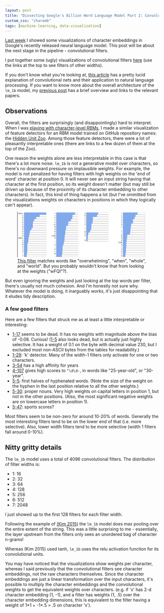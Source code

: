 ```yaml
---
layout: post
title: "Dissecting Google's Billion Word Language Model Part 2: Convolutional Filters"
custom_css: "charemb"
tags: [machine-learning, data-visualization]
---
```


[Last week](/blog/1b-words-char-embeddings) I showed some visualizations of character embeddings in Google's recently released neural language model. This post will be about the next stage in the pipeline - convolutional filters. 

I put together some (ugly) visualizations of convolutional filters [here](/lm1b/filters/width3.html) (use the links at the top to see filters of other widths). 

If you don't know what you're looking at, [this article](http://www.wildml.com/2015/11/understanding-convolutional-neural-networks-for-nlp/) has a pretty lucid explanation of convolutional nets and their application to natural language processing. If you want to know more about the overall architecture of the `lm_1b` model, my [previous post](/blog/1b-words-char-embeddings) has a brief overview and links to the relevant papers.

## Observations

Overall, the filters are surprisingly (and disappointingly) hard to interpret. When I was [playing with character-level RBMs](/blog/dreaming-rbms), I made a similar visualization of feature detectors for an RBM model trained on GitHub repository names: the [Hidden Unit Zoo](/rbm/zoo/). Among those feature detectors, there were a lot of pleasantly interpretable ones (there are links to a few dozen of them at the top of the Zoo). 

One reason the weights alone are less interpretable in this case is that there's a lot more noise. `lm_1b` is not a generative model over characters, so there's no downward pressure on implausible weights. For example, the model is not penalized for having filters with high weights on the 'end of word' character at position 0. It will never see an input string having that character at the first position, so its weight doesn't matter (but may still be driven up because of the proximity of its character embedding to other characters). In fact, this kind of thing happens a lot (but I've ommitted from the visualizations weights on characters in positions in which they logically can't appear).

<figure>
<img src="/lm1b/filter_4-1.png">
<figcaption>
<a href="/lm1b/filters/width4.html#filter1">This filter</a> matches words like "overwhelming", "when", "whole", and "world". But you probably wouldn't know that from looking at the weights ("wFQl"?).
</figcaption>
</figure>

But even ignoring the weights and just looking at the top words per filter, there's usually not much cohesion. And I'm honestly not sure why. Whatever the model is doing, it inarguably *works*, it's just disappointing that it eludes tidy description.

### A few good filters

Here are a few filters that struck me as at least a little interpretable or interesting:

- [1-17](/lm1b/filters/width1.html#filter17) seems to be dead. It has no weights with magnitude above the bias of -0.08. Curious! ([1-5](/lm1b/filters/width1.html#filter5) also looks dead, but is actually just highly selective. It has a weight of 0.1 on the byte with decimal value 230, but I excluded most non-ASCII bytes from the tables for readability.)
- [1-29](/lm1b/filters/width1.html#filter29): 'k' detector. Many of the width-1 filters only activate for one or two characters.
- [3-54](/lm1b/filters/width3.html#filter54) has a high affinity for years
- [4-107](/lm1b/filters/width4.html#filter107) gives high scores to `^\d\d-`, in words like "25-year-old", or "30-year".
- [5-5](/lm1b/filters/width5.html#filter5): first halves of hyphenated words. (Note the size of the weight on the hyphen in the last position relative to all the other weights.)
- [5-30](/lm1b/filters/width5.html#filter30): proper nouns. Very high weights on capital letters in position 1, but not in the other positions. (Also, the most significant negative weights are on lowercase letters in position 1).
- [5-47](/lm1b/filters/width5.html#filter47): sports scores?

Most filters seem to be non-zero for around 10-20% of words. Generally the most interesting filters tend to be on the lower end of that (i.e. more selective). Also, lower width filters tend to be more selective (width 1 filters fall around 0-10%). 

## Nitty gritty details

The `lm_1b` model uses a total of 4096 convolutional filters. The distribution of filter widths is:

- 1: 16
- 2: 32
- 3: 64
- 4: 128
- 5: 256
- 6: 512
- 7: 2048

I just showed up to the first 128 filters for each filter width.

Following the example of [(Kim 2015)](https://arxiv.org/pdf/1508.06615v4.pdf) the `lm_1b` model does max pooling over the entire extent of the string. This was a little surprising to me - essentially, the layer upstream from the filters only sees an unordered bag of character n-grams!

Whereas (Kim 2015) used tanh, `lm_1b` uses the relu activation function for its convolutional units.

You may have noticed that the visualizations show weights per character, whereas I said previously that the convolutional filters see character embeddings, not the raw characters themselves. Since the character embeddings are just a linear transformation over the input characters, it's possible to multiply the character embeddings and the convolutional weights to get the equivalent weights over characters. (e.g. if 'x' has 2-d character embedding (1, -1), and a filter has weights (1, .5) over the character embedding dimensions, this is equivalent to the filter having a weight of 1\*1 + -1\*.5 = .5 on character 'x').

